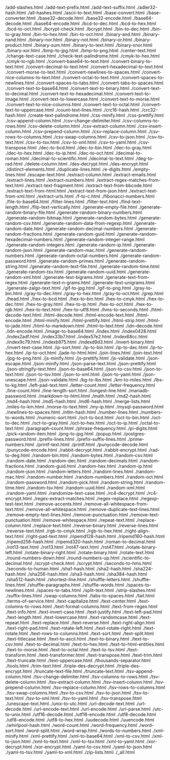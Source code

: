 /add-slashes.html
./add-text-prefix.html
./add-text-suffix.html
./adler32-hash.html
./all-hashes.html
./ascii-to-text.html
./base-convert.html
./base-converter.html
./base32-decode.html
./base32-encode.html
./base64-decode.html
./base64-encode.html
./bcd-to-dec.html
./bcd-to-hex.html
./bcd-to-oct.html
./bcrypt-check.html
./bcrypt.html
./bin-to-dec.html
./bin-to-gray.html
./bin-to-hex.html
./bin-to-oct.html
./binary-and.html
./binary-nand.html
./binary-nor.html
./binary-not.html
./binary-or.html
./binary-product.html
./binary-sum.html
./binary-to-text.html
./binary-xnor.html
./binary-xor.html
./bmp-to-jpg.html
./bmp-to-png.html
./center-text.html
./change-text-case.html
./check-text-palindrome.html
./cmyk-to-hex.html
./cmyk-to-rgb.html
./convert-base64-to-text.html
./convert-binary-to-text.html
./convert-decimal-to-text.html
./convert-hexadecimal-to-text.html
./convert-morse-to-text.html
./convert-newlines-to-spaces.html
./convert-nice-columns-to-text.html
./convert-octal-to-text.html
./convert-spaces-to-newlines.html
./convert-spaces-to-tabs.html
./convert-tabs-to-spaces.html
./convert-text-to-base64.html
./convert-text-to-binary.html
./convert-text-to-decimal.html
./convert-text-to-hexadecimal.html
./convert-text-to-image.html
./convert-text-to-lowercase.html
./convert-text-to-morse.html
./convert-text-to-nice-columns.html
./convert-text-to-octal.html
./convert-text-to-uppercase.html
./count-text-lines.html
./crc16-hash.html
./crc32-hash.html
./create-text-palindrome.html
./css-minify.html
./css-prettify.html
./csv-append-column.html
./csv-change-delimiter.html
./csv-columns-to-rows.html
./csv-delete-column.html
./csv-extract-column.html
./csv-insert-column.html
./csv-prepend-column.html
./csv-replace-column.html
./csv-rows-to-columns.html
./csv-swap-columns.html
./csv-to-json.html
./csv-to-text.html
./csv-to-tsv.html
./csv-to-xml.html
./csv-to-yaml.html
./csv-transpose.html
./dec-to-bcd.html
./dec-to-bin.html
./dec-to-gray.html
./dec-to-hex.html
./dec-to-ip.html
./dec-to-oct.html
./decimal-to-roman.html
./decimal-to-scientific.html
./decimal-to-text.html
./deg-to-rad.html
./delete-column.html
./des-decrypt.html
./des-encrypt.html
./distinct-elements.html
./duplicate-lines.html
./e-digits.html
./empty-lines.html
./escape-text.html
./extract-column.html
./extract-emails.html
./extract-lines.html
./extract-numbers.html
./extract-regex-matches-from-text.html
./extract-text-fragment.html
./extract-text-from-bbcode.html
./extract-text-from-html.html
./extract-text-from-json.html
./extract-text-from-xml.html
./extract-urls.html
./f-to-c.html
./fibonacci-numbers.html
./file-to-base64.html
./filter-lines.html
./filter-text.html
./find-text-length.html
./flip-text-vertically.html
./generate-empty-file.html
./generate-random-binary-file.html
./generate-random-binary-numbers.html
./generate-random-bitmap.html
./generate-random-bytes.html
./generate-random-csv.html
./generate-random-data-from-regexp.html
./generate-random-date.html
./generate-random-decimal-numbers.html
./generate-random-fractions.html
./generate-random-guid.html
./generate-random-hexadecimal-numbers.html
./generate-random-integer-range.html
./generate-random-integers.html
./generate-random-ip.html
./generate-random-json.html
./generate-random-mac.html
./generate-random-numbers.html
./generate-random-octal-numbers.html
./generate-random-password.html
./generate-random-primes.html
./generate-random-string.html
./generate-random-text-file.html
./generate-random-time.html
./generate-random-tsv.html
./generate-random-uuid.html
./generate-random-xml.html
./generate-text-bigrams.html
./generate-text-from-regex.html
./generate-text-n-grams.html
./generate-text-unigrams.html
./generate-zalgo-text.html
./gif-to-jpg.html
./gif-to-png.html
./gray-to-bin.html
./gray-to-dec.html
./gray-to-hex.html
./gray-to-oct.html
./grep.html
./head.html
./hex-to-bcd.html
./hex-to-bin.html
./hex-to-cmyk.html
./hex-to-dec.html
./hex-to-gray.html
./hex-to-ip.html
./hex-to-oct.html
./hex-to-rgb.html
./hex-to-text.html
./hex-to-utf8.html
./hms-to-seconds.html
./html-decode-text.html
./html-decode.html
./html-encode-text.html
./html-encode.html
./html-minify.html
./html-prettify.html
./html-strip.html
./html-to-jade.html
./html-to-markdown.html
./html-to-text.html
./idn-decode.html
./idn-encode.html
./image-to-base64.html
./index.html
./index0428.html
./index2adf.html
./index33b7.html
./index57e2.html
./index68cc.html
./index9c79.html
./indexb975.html
./indexd9d3.html
./invert-binary.html
./invert-text-case.html
./ip-sort.html
./ip-to-bin.html
./ip-to-dec.html
./ip-to-hex.html
./ip-to-oct.html
./jade-to-html.html
./join-lines.html
./join-text.html
./jpg-to-png.html
./js-minify.html
./js-prettify.html
./js-validate.html
./json-escape.html
./json-minify.html
./json-parse-text.html
./json-prettify.html
./json-stringify-text.html
./json-to-base64.html
./json-to-csv.html
./json-to-text.html
./json-to-tsv.html
./json-to-xml.html
./json-to-yaml.html
./json-unescape.html
./json-validate.html
./kg-to-lbs.html
./km-to-miles.html
./lbs-to-kg.html
./left-pad-text.html
./letter-count.html
./letter-frequency.html
./line-count.html
./line-length-sort.html
./longest-line.html
./mariadb-password.html
./markdown-to-html.html
./math.html
./md2-hash.html
./md4-hash.html
./md5-hash.html
./md6-hash.html
./merge-lists.html
./miles-to-km.html
./morse-to-text.html
./my-ip.html
./mysql-password.html
./newlines-to-spaces.html
./ntlm-hash.html
./number-lines.html
./numbers-to-words.html
./numeric-sort.html
./oct-to-bcd.html
./oct-to-bin.html
./oct-to-dec.html
./oct-to-gray.html
./oct-to-hex.html
./oct-to-ip.html
./octal-to-text.html
./paragraph-count.html
./phrase-frequency.html
./pi-digits.html
./pick-random-item.html
./png-to-jpg.html
./popup.html
./postgres-password.html
./prefix-lines.html
./prefix-suffix-lines.html
./prime-numbers.html
./printf-text.html
./printf.html
./punycode-decode.html
./punycode-encode.html
./rabbit-decrypt.html
./rabbit-encrypt.html
./rad-to-deg.html
./random-bin.html
./random-bytes.html
./random-csv.html
./random-date.html
./random-dec.html
./random-decimals.html
./random-fractions.html
./random-guid.html
./random-hex.html
./random-ip.html
./random-json.html
./random-letters.html
./random-lines.html
./random-mac.html
./random-number.html
./random-numbers.html
./random-oct.html
./random-password.html
./random-pick.html
./random-string.html
./random-time.html
./random-tsv.html
./random-uuid.html
./random-xml.html
./random-yaml.html
./randomize-text-case.html
./rc4-decrypt.html
./rc4-encrypt.html
./regex-extract-matches.html
./regex-replace.html
./regexp-test-text.html
./remove-accents.html
./remove-all-whitespace-from-text.html
./remove-all-whitespace.html
./remove-duplicate-text-lines.html
./remove-empty-text-lines.html
./remove-punctuation.html
./remove-text-punctuation.html
./remove-whitespace.html
./repeat-text.html
./replace-column.html
./replace-text.html
./reverse-binary.html
./reverse-lines.html
./reverse-text.html
./rgb-to-cmyk.html
./rgb-to-hex.html
./right-align-text.html
./right-pad-text.html
./ripemd128-hash.html
./ripemd160-hash.html
./ripemd256-hash.html
./ripemd320-hash.html
./roman-to-decimal.html
./rot13-text.html
./rot13.html
./rot47-text.html
./rot47.html
./rotate-binary-left.html
./rotate-binary-right.html
./rotate-binary.html
./rotate-text.html
./round-numbers-down.html
./round-numbers-up.html
./scientific-to-decimal.html
./scrypt-check.html
./scrypt.html
./seconds-to-hms.html
./seconds-to-human.html
./sha1-hash.html
./sha2-hash.html
./sha224-hash.html
./sha256-hash.html
./sha3-hash.html
./sha384-hash.html
./sha512-hash.html
./shortest-line.html
./shuffle-letters.html
./shuffle-lines.html
./shuffle-paragraphs.html
./shuffle-words.html
./spaces-to-newlines.html
./spaces-to-tabs.html
./split-text.html
./strip-slashes.html
./suffix-lines.html
./swap-columns.html
./tabs-to-spaces.html
./tail.html
./terms-of-service.html
./text-capitalize.html
./text-center.html
./text-columns-to-rows.html
./text-format-columns.html
./text-from-regex.html
./text-info.html
./text-invert-case.html
./text-justify.html
./text-left-pad.html
./text-length.html
./text-lowercase.html
./text-randomcase.html
./text-repeat.html
./text-replace.html
./text-reverse.html
./text-right-align.html
./text-right-pad.html
./text-rotate-left.html
./text-rotate-right.html
./text-rotate.html
./text-rows-to-columns.html
./text-sort.html
./text-split.html
./text-titlecase.html
./text-to-ascii.html
./text-to-binary.html
./text-to-csv.html
./text-to-decimal.html
./text-to-hex.html
./text-to-html-entities.html
./text-to-morse.html
./text-to-octal.html
./text-to-tsv.html
./text-transform.html
./text-transformer.html
./text-transpose.html
./text-trim.html
./text-truncate.html
./text-uppercase.html
./thousands-separator.html
./tools.html
./trim-text.html
./triple-des-decrypt.html
./triple-des-encrypt.html
./truncate-text-file.html
./truncate-text.html
./tsv-append-column.html
./tsv-change-delimiter.html
./tsv-columns-to-rows.html
./tsv-delete-column.html
./tsv-extract-column.html
./tsv-insert-column.html
./tsv-prepend-column.html
./tsv-replace-column.html
./tsv-rows-to-columns.html
./tsv-swap-columns.html
./tsv-to-csv.html
./tsv-to-json.html
./tsv-to-text.html
./tsv-to-xml.html
./tsv-to-yaml.html
./tsv-transpose.html
./unescape-text.html
./unix-to-utc.html
./url-decode-text.html
./url-decode.html
./url-encode-text.html
./url-encode.html
./url-parse.html
./utc-to-unix.html
./utf16-decode.html
./utf16-encode.html
./utf8-decode.html
./utf8-encode.html
./utf8-to-hex.html
./uudecode.html
./uuencode.html
./whirlpool-hash.html
./word-count.html
./word-frequency.html
./word-sort.html
./word-split.html
./word-wrap.html
./words-to-numbers.html
./xml-minify.html
./xml-prettify.html
./xml-to-base64.html
./xml-to-csv.html
./xml-to-json.html
./xml-to-text.html
./xml-to-tsv.html
./xml-to-yaml.html
./xor-decrypt.html
./xor-encrypt.html
./yaml-to-csv.html
./yaml-to-json.html
./yaml-to-tsv.html
./yaml-to-xml.html
./zip-lists.html
./_all.html
